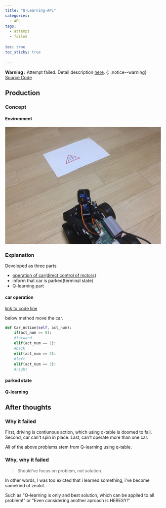 ```yaml
---
title: "Q-Learning-APL"
categories:
  - APL
tags:
  - attempt
  - failed

toc: true
toc_sticky: true

---
```

**Warning :** Attempt failed. Detail description [here](#after-thoughts).
{: .notice--warning}
<a href="https://github.com/eabneka/q_learning_car" class="btn btn--success">Source Code</a>

## Production

### Concept

#### Environment



![simple](/assets/images/APL/IMG_0325.JPG)

### Explanation

Developed as three parts
- <a href="#car-operation">operation of car(direct control of motors)</a>
- inform that car is parked(terminal state)  
- Q-learning part 

#### car operation
<a href="https://github.com/eabneka/q_learning_car/blob/main/YB_Pcb_Car.py#L117">link to code line</a>

below method move the car.

```py
def Car_Action(self, act_num):
    if(act_num == 0):
    #forward
    elif(act_num == 1):
    #back
    elif(act_num == 2):
    #left
    elif(act_num == 3):
    #right
```
#### parked state

#### Q-learning

## After thoughts
### Why it failed
First, driving is contiunous action, which using q-table is doomed to fail. Second, car can't spin in place. Last, can't operate more than one car.

All of the above problems stem from Q-learning using q-table.
### Why, why it failed
> Should've focus on problem, not solution.

In other words, I was too exicted that i learned something, i've become somekind of zealot.

Such as "Q-learning is only and best solution, which can be applied to all problem!" or "Even considering another aproach is HERESY!" 


